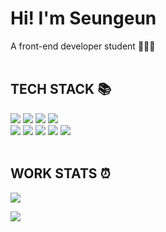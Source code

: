 <div>

# Hi! I'm Seungeun
A front-end developer student 👩🏻‍💻
<br>
<br>
  
## TECH STACK 📚
<img src="https://img.shields.io/badge/PYTHON-3776AB?style=for-the-badge&logo=PYTHON&logoColor=white">
<img src="https://img.shields.io/badge/JavaScript-F7DF1E?style=for-the-badge&logo=JavaScript&logoColor=white">
<img src="https://img.shields.io/badge/HTML5-E34F26?style=for-the-badge&logo=HTML5&logoColor=white">
<img src="https://img.shields.io/badge/CSS3-1572B6?style=for-the-badge&logo=CSS3&logoColor=white">
<br>
<img src="https://img.shields.io/badge/MySQL-4479A1?style=for-the-badge&logo=MySQL&logoColor=white">
<img src="https://img.shields.io/badge/Jinja-B41717?style=for-the-badge&logo=jinja&logoColor=white">
<img src="https://img.shields.io/badge/fastapi-009688?style=for-the-badge&logo=fastapi&logoColor=white">
<img src="https://img.shields.io/badge/tailwind-06B6D4?style=for-the-badge&logo=tailwindcss&logoColor=white">
<img src="https://img.shields.io/badge/aws-232F3E?style=for-the-badge&logo=Amazon aws&logoColor=white">
<br>
<br>

## WORK STATS ⏰
<p><img src="https://github-readme-stats.vercel.app/api/wakatime?username=1eeseungeun"></p>
<p><img src="https://github-readme-stats.vercel.app/api?username=1eeseungeun&include_all_commits=true&rank_icon=github"></p>
</div>
